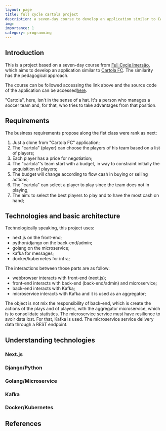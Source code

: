 ```yaml
---
layout: page
title: full cycle cartola project
description: a seven-day course to develop an application similar to Cartola FC.
img: 
importance: 1
category: programming
---
```

## Introduction

This is a project based on a seven-day course from [Full Cycle Imersão](imersao.fullcycle.com.br), which aims to develop an application similar to [Cartola FC](https://ge.globo.com/cartola/). The similarity has the pedagogical approach.

The course can be followed accessing the link above and the source code of the application can be accessed[here](https://github.com/devfullcycle/imersao11).

"Cartola", here, isn't in the sense of a hat. It's a person who manages a soccer team and, for that, who tries to take advantages from that position.

## Requirements

The business requirements propose along the fist class were rank as next:

1. Just a clone from "Cartola FC" application;
2. The "cartola" (player) can choose the players of his team based on a list of players;
3. Each player has a price for negotiation;
4. The "cartola"'s team start with a budget, in way to constraint initially the acquisition of players;
5. The budget will change according to flow cash in buying or selling actions;
6. The "cartola" can select a player to play since the team does not in playing;
7. The aim: to select the best players to play and to have the most cash on hand;

## Technologies and basic architecture

Technologically speaking, this project uses:

* next.js on the front-end;
* python/django on the back-end/admin;
* golang on the microservice;
* kafka for messages;
* docker/kubernetes for infra;

The interactions between those parts are as follow:

* webbrowser interacts with front-end (next.js);
* front-end interacts with back-end (back-end/admin) and microservice;
* back-end interacts with Kafka;
* microservice interacts with Kafka and it is used as an aggregator;

The object is not mix the responsibility of back-end, which is create the actions of the plays and of players, with the aggregator microservice, which is to consolidate statistics. The microservice service must have resilience to avoir data lost. For that, Kafka is used. The microservice service delivery data through a REST endpoint.

## Understanding technologies



### Next.js

### Django/Python

### Golang/Microservice

### Kafka

### Docker/Kubernetes

## References
